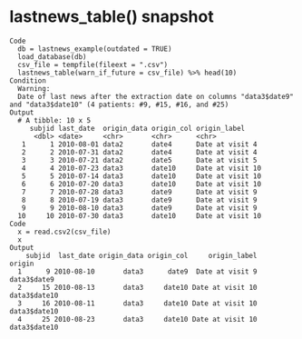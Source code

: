 # lastnews_table() snapshot

    Code
      db = lastnews_example(outdated = TRUE)
      load_database(db)
      csv_file = tempfile(fileext = ".csv")
      lastnews_table(warn_if_future = csv_file) %>% head(10)
    Condition
      Warning:
      Date of last news after the extraction date on columns "data3$date9" and "data3$date10" (4 patients: #9, #15, #16, and #25)
    Output
      # A tibble: 10 x 5
         subjid last_date  origin_data origin_col origin_label    
          <dbl> <date>     <chr>       <chr>      <chr>           
       1      1 2010-08-01 data2       date4      Date at visit 4 
       2      2 2010-07-31 data2       date4      Date at visit 4 
       3      3 2010-07-21 data2       date5      Date at visit 5 
       4      4 2010-07-23 data3       date10     Date at visit 10
       5      5 2010-07-14 data3       date10     Date at visit 10
       6      6 2010-07-20 data3       date10     Date at visit 10
       7      7 2010-07-28 data3       date9      Date at visit 9 
       8      8 2010-07-19 data3       date9      Date at visit 9 
       9      9 2010-08-10 data3       date9      Date at visit 9 
      10     10 2010-07-30 data3       date10     Date at visit 10
    Code
      x = read.csv2(csv_file)
      x
    Output
        subjid  last_date origin_data origin_col     origin_label       origin
      1      9 2010-08-10       data3      date9  Date at visit 9  data3$date9
      2     15 2010-08-13       data3     date10 Date at visit 10 data3$date10
      3     16 2010-08-11       data3     date10 Date at visit 10 data3$date10
      4     25 2010-08-23       data3     date10 Date at visit 10 data3$date10

